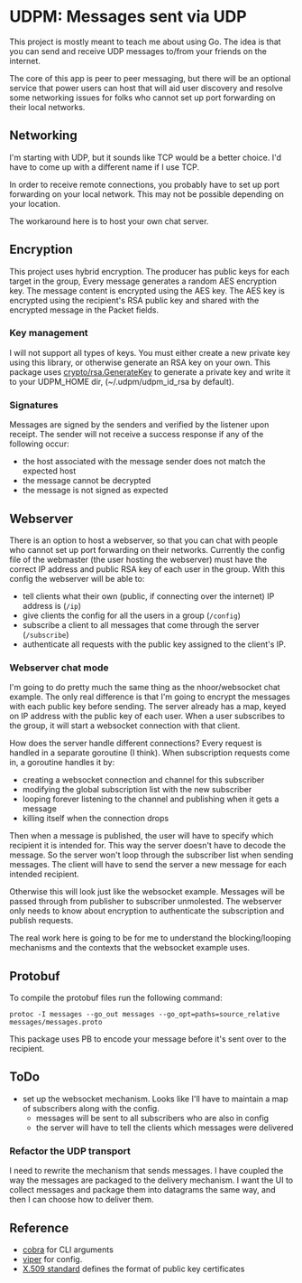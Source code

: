 
# UDPM: Messages sent via UDP

This project is mostly meant to teach me about using Go.
The idea is that you can send and receive UDP messages to/from
your friends on the internet.

The core of this app is peer to peer messaging, but there will
be an optional service that power users can host that will aid
user discovery and resolve some networking issues for folks who
cannot set up port forwarding on their local networks.

## Networking

I'm starting with UDP, but it sounds like TCP would be a better choice.
I'd have to come up with a different name if I use TCP.

In order to receive remote connections, you probably have to set up
port forwarding on your local network.
This may not be possible depending on your location.

The workaround here is to host your own chat server.

## Encryption

This project uses hybrid encryption.
The producer has public keys for each target in the group,
Every message generates a random AES encryption key.
The message content is encrypted using the AES key.
The AES key is encrypted using the recipient's RSA public key
and shared with the encrypted message in the Packet fields.

### Key management

I will not support all types of keys.
You must either create a new private key using this library,
or otherwise generate an RSA key on your own.
This package uses [crypto/rsa.GenerateKey](https://pkg.go.dev/crypto/rsa#GenerateKey)
to generate a private key and write it to your UDPM_HOME dir,
(~/.udpm/udpm_id_rsa by default).

### Signatures

Messages are signed by the senders and verified by the listener upon receipt.
The sender will not receive a success response if any of the following occur:

- the host associated with the message sender does not match the expected host
- the message cannot be decrypted
- the message is not signed as expected

## Webserver

There is an option to host a webserver, so that you can chat with people who
cannot set up port forwarding on their networks.
Currently the config file of the webmaster (the user hosting the webserver)
must have the correct IP address and public RSA key of each user in the group.
With this config the webserver will be able to:

- tell clients what their own (public, if connecting over the internet) IP address is (`/ip`)
- give clients the config for all the users in a group (`/config`)
- subscribe a client to all messages that come through the server (`/subscribe`)
- authenticate all requests with the public key assigned to the client's IP.

### Webserver chat mode

I'm going to do pretty much the same thing as the nhoor/websocket chat example.
The only real difference is that I'm going to encrypt the messages with each public key before sending.
The server already has a map, keyed on IP address with the public key of each user.
When a user subscribes to the group, it will start a websocket connection with that client.

How does the server handle different connections?
Every request is handled in a separate goroutine (I think).
When subscription requests come in, a goroutine handles it by:

- creating a websocket connection and channel for this subscriber
- modifying the global subscription list with the new subscriber
- looping forever listening to the channel and publishing when it gets a message
- killing itself when the connection drops

Then when a message is published, the user will have to specify which recipient it
is intended for. This way the server doesn't have to decode the message.
So the server won't loop through the subscriber list when sending messages.
The client will have to send the server a new message for each intended recipient.

Otherwise this will look just like the websocket example.
Messages will be passed through from publisher to subscriber unmolested.
The webserver only needs to know about encryption to authenticate the subscription and
publish requests.

The real work here is going to be for me to understand the blocking/looping mechanisms
and the contexts that the websocket example uses.


## Protobuf

To compile the protobuf files run the following command:

```shell
protoc -I messages --go_out messages --go_opt=paths=source_relative messages/messages.proto
```

This package uses PB to encode your message before it's sent over to the recipient.

## ToDo

- set up the websocket mechanism.
  Looks like I'll have to maintain a map of subscribers along with the config.
  - messages will be sent to all subscribers who are also in config
  - the server will have to tell the clients which messages were delivered

### Refactor the UDP transport

I need to rewrite the mechanism that sends messages.
I have coupled the way the messages are packaged to the delivery mechanism.
I want the UI to collect messages and package them into datagrams the same way,
and then I can choose how to deliver them.

## Reference

- [cobra](https://github.com/spf13/cobra/) for CLI arguments
- [viper](https://github.com/spf13/viper) for config.
- [X.509 standard](https://en.wikipedia.org/wiki/X.509) defines the format of public key certificates

